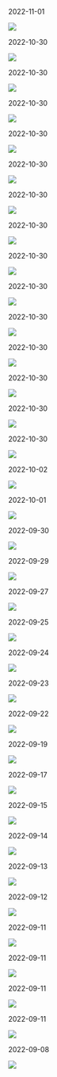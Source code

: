 2022-11-01

![](images/2022-11-01.png)

2022-10-30

![](images/2022-10-30.png)

2022-10-30

![](images/2022-10-30.png)

2022-10-30

![](images/2022-10-30.png)

2022-10-30

![](images/2022-10-30.png)

2022-10-30

![](images/2022-10-30.png)

2022-10-30

![](images/2022-10-30.png)

2022-10-30

![](images/2022-10-30.png)

2022-10-30

![](images/2022-10-30.png)

2022-10-30

![](images/2022-10-30.png)

2022-10-30

![](images/2022-10-30.png)

2022-10-30

![](images/2022-10-30.png)

2022-10-30

![](images/2022-10-30.png)

2022-10-30

![](images/2022-10-30.png)

2022-10-30

![](images/2022-10-30.png)

2022-10-02

![](images/2022-10-02.png)

2022-10-01

![](images/2022-10-01.png)

2022-09-30

![](images/2022-09-30.png)

2022-09-29

![](images/2022-09-29.png)

2022-09-27

![](images/2022-09-27.png)

2022-09-25

![](images/2022-09-25.png)

2022-09-24

![](images/2022-09-24.png)

2022-09-23

![](images/2022-09-23.png)

2022-09-22

![](images/2022-09-22.png)

2022-09-19

![](images/2022-09-19.png)

2022-09-17

![](images/2022-09-17.png)

2022-09-15

![](images/2022-09-15.png)

2022-09-14

![](images/2022-09-14.png)

2022-09-13

![](images/2022-09-13.png)

2022-09-12

![](images/2022-09-12.png)

2022-09-11

![](images/2022-09-11.png)

2022-09-11

![](images/2022-09-11.png)

2022-09-11

![](images/2022-09-11.png)

2022-09-11

![](images/2022-09-11.png)

2022-09-08

![](images/2022-09-08.png)

